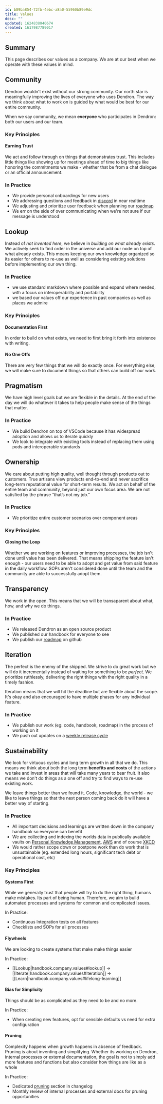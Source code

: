 ```yaml
---
id: b89ba854-72fb-4ebc-a8a0-55960b89e9dc
title: Values
desc: ""
updated: 1624838040674
created: 1617987789017
---
```


## Summary

This page describes our values as a company. We are at our best when we operate with these values in mind.

## Community 

Dendron wouldn't exist without our strong community. Our north star is meaningfully improving the lives of everyone who uses Dendron. The way we think about what to work on is guided by what would be best for our entire community. 

When we say community, we mean **everyone** who participates in Dendron: both our users and our team. 

### Key Principles

#### Earning Trust

We act and follow through on things that demonstrates trust. This includes little things like showing up for meetings ahead of time to big things like honoring the commitments we make - whether that be from a chat dialogue or an official announcement.


### In Practice

- We provide personal onboardings for new users
- We addressing questions and feedback in [discord](https://discord.gg/AE3NRw9) in near realtime
- We adjusting and prioritize user feedback when planning our [roadmap](https://wiki.dendron.so/notes/6e4c4f61-80a3-46fa-9ad3-04b99d9e9695.html)
- We err on the side of over communicating when we're not sure if our message is understood

## Lookup

Instead of _not invented here_, we believe in _building on what already exists_. We actively seek to find order in the universe and add our node on top of what already exists. This means keeping our own knowledge organized so its easier for others to re-use as well as considering existing solutions before implementing our own thing. 

### In Practice

- we use standard markdown where possible and expand where needed, with a focus on interoperability and portability
- we based our values off our experience in past companies as well as places we admire

### Key Principles

#### Documentation First

In order to build on what exists, we need to first bring it forth into existence with writing.

#### No One Offs

There are very few things that we will do exactly once. For everything else, we will make sure to document things so that others can build off our work.

## Pragmatism

We have high level goals but we are flexible in the details. At the end of the day we will do whatever it takes to help people make sense of the things that matter.

### In Practice
- We build Dendron on top of VSCode because it has widespread adoption and allows us to iterate quickly
- We look to integrate with existing tools instead of replacing them using pods and interoperable standards

## Ownership

We care about putting high quality, well thought through products out to customers. True artisans view products end-to-end and never sacrifice long-term reputational value for short-term results. We act on behalf of the entire team and community, beyond just our own focus area. We are not satisfied by the phrase “that’s not my job.”

### In Practice

- We prioritize entire customer scenarios over component areas

### Key Principles

#### Closing the Loop

Whether we are working on features or improving processes, the job isn't done until value has been delivered. That means shipping the feature isn't enough - our users need to be able to adopt and get value from said feature in the daily workflow. SOPs aren't considered done until the team and the community are able to successfully adopt them. 

## Transparency

We work in the open. This means that we will be transaparent about what, how, and why we do things.

### In Practice

- We released Dendron as an open source product
- We published our handbook for everyone to see
- We publish our [roadmap](https://wiki.dendron.so/notes/6e4c4f61-80a3-46fa-9ad3-04b99d9e9695.html) on github

## Iteration

The perfect is the enemy of the shipped. We strive to do great work but we will do it incrementally instead of waiting for something to be _perfect_. We prioritize ruthlessly, delivering the right things with the right quality in a timely fashion.

Iteration means that we will hit the deadline but are flexible about the scope. It's okay and also encouraged to have multiple phases for any individual feature.

### In Practice

- We publish our work (eg. code, handbook, roadmap) in the process of working on it
- We push out updates on a [weekly release cycle](https://wiki.dendron.so/notes/932534e7-e788-4fdb-bc8c-eaf761992a8d.html)
<!-- - We dedicate a `learnings` section to the end of every project to figure out how to improve the process for next time -->


## Sustainability

We look for virtuous cycles and long term growth in all that we do. This means we think about both the long term **benefits and costs** of the actions we take and invest in areas that will take many years to bear fruit. It also means we don't do things as a one off and try to find ways to re-use existing work. 

We leave things better than we found it. Code, knowledge, the world - we like to leave things so that the next person coming back do it will have a better way of starting.

### In Practice
- All important decisions and learnings are written down in the company handbook so everyone can benefit
- We are collecting and indexing the worlds data in publically available vaults on [Personal Knowledge Management](https://pkm.dendron.so/), [AWS](https://aws.dendron.so/) and of course [XKCD](https://xkcd.dendron.so/)
- We would rather scope down or postpone work than do work that is unsustainable (eg. extended long hours, significant tech debt or operational cost, etc)

### Key Principles

#### Systems First

While we generally trust that people will try to do the right thing, humans make mistakes. Its part of being human. Therefore, we aim to build automated processes and systems for common and complicated issues. 

In Practice:
- Continuous Integration tests on all features
- Checklists and SOPs for all processes

#### Flywheels

We are looking to create systems that make make things easier

In Practice:
- [[Lookup|handbook.company.values#lookup]] -> [[Iterate|handbook.company.values#iteration]] -> [[Learn|handbook.company.values#lifelong-learning]]

#### Bias for Simplicity

Things should be as complicated as they need to be and no more. 

In Practice:
- When creating new features, opt for sensible defaults vs need for extra configuration

#### Pruning

Complexity happens when growth happens in absence of feedback. Pruning is about inventing and simplifying.  Whether its working on Dendron, internal processes or external documentation, the goal is not to simply add more features and functions but also consider how things are like as a whole

In Practice:
- Dedicated [pruning](https://wiki.dendron.so/notes/3be48b69-76e1-495e-9314-cae2fe22813d.html#pruning-️) section in changelog
- Monthly review of internal processes and external docs for pruning opportunities


<!-- ## Passing It Forward

We leave things better than we found it. Code, knowledge, the world - we like to leave things so that the next person coming back do it will have a better way of starting.

### In Practice
- all important decisions and learnings are written down in the company handbook so everyone can benefit
- we are collecting and indexing the worlds data in publically available vaults on [Personal Knowledge Management](https://pkm.dendron.so/), [AWS](https://aws.dendron.so/) and of course [XKCD](https://xkcd.dendron.so/)
 -->
